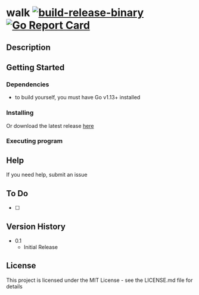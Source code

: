 # walk [![build-release-binary](https://github.com/rnemeth90/walk/actions/workflows/build.yaml/badge.svg)](https://github.com/rnemeth90/walk/actions/workflows/build.yaml) [![Go Report Card](https://goreportcard.com/badge/github.com/rnemeth90/walk/)](https://goreportcard.com/report/github.com/rnemeth90/walk/)
## Description

## Getting Started

### Dependencies
* to build yourself, you must have Go v1.13+ installed

### Installing

Or download the latest release [here](https://github.com/rnemeth90/walk/releases)

### Executing program

## Help
If you need help, submit an issue

## To Do
- [ ]

## Version History
* 0.1
    * Initial Release

## License
This project is licensed under the MIT License - see the LICENSE.md file for details
